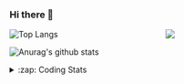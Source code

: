 ### Hi there 👋

<!--
**tao8687/tao8687** is a ✨ _special_ ✨ repository because its `README.md` (this file) appears on your GitHub profile.

Here are some ideas to get you started:

- 🔭 I’m currently working on ...
- 🌱 I’m currently learning ...
- 👯 I’m looking to collaborate on ...
- 🤔 I’m looking for help with ...
- 💬 Ask me about ...
- 📫 How to reach me: ...
- 😄 Pronouns: ...
- ⚡ Fun fact: ...
-->

<img align='right' src="https://media.giphy.com/media/M9gbBd9nbDrOTu1Mqx/giphy.gif" width="230">

![Top Langs](https://github-readme-stats.vercel.app/api/top-langs/?username=tao8687&layout=compact&title_color=23238E&text_color=A67D3D)

![Anurag's github stats](https://github-readme-stats.vercel.app/api?username=tao8687&show_icons=true&&text_color=A67D3D&title_color=23238E&show_icons=false&count_private=true&hide=stars)

<details>
  <summary>:zap: Coding Stats</summary>
  <b>
<!--START_SECTION:waka-->
![Profile Views](http://img.shields.io/badge/Profile%20Views-3-blue)

**🐱 My Github Data** 

> 🏆 25 Contributions in the Year 2021
 > 
> 📦 620.8 kB Used in Github's Storage 
 > 
> 🚫 Not Opted to Hire
 > 
> 📜 38 Public Repositories 
 > 
> 🔑 19 Private Repositories  
 > 
**I'm an Early 🐤** 

```text
🌞 Morning    82 commits     ████████░░░░░░░░░░░░░░░░░   33.74% 
🌆 Daytime    73 commits     ███████░░░░░░░░░░░░░░░░░░   30.04% 
🌃 Evening    77 commits     ████████░░░░░░░░░░░░░░░░░   31.69% 
🌙 Night      11 commits     █░░░░░░░░░░░░░░░░░░░░░░░░   4.53%

```
📅 **I'm Most Productive on Wednesday** 

```text
Monday       33 commits     ███░░░░░░░░░░░░░░░░░░░░░░   13.58% 
Tuesday      21 commits     ██░░░░░░░░░░░░░░░░░░░░░░░   8.64% 
Wednesday    68 commits     ███████░░░░░░░░░░░░░░░░░░   27.98% 
Thursday     29 commits     ███░░░░░░░░░░░░░░░░░░░░░░   11.93% 
Friday       46 commits     ████░░░░░░░░░░░░░░░░░░░░░   18.93% 
Saturday     25 commits     ██░░░░░░░░░░░░░░░░░░░░░░░   10.29% 
Sunday       21 commits     ██░░░░░░░░░░░░░░░░░░░░░░░   8.64%

```


📊 **This Week I Spent My Time On** 

```text
⌚︎ Time Zone: Asia/Shanghai

💬 Programming Languages: 
C                        7 hrs 11 mins       █████████████░░░░░░░░░░░░   55.25% 
Other                    1 hr 57 mins        ███░░░░░░░░░░░░░░░░░░░░░░   15.08% 
C++                      1 hr 49 mins        ███░░░░░░░░░░░░░░░░░░░░░░   13.98% 
Lua                      1 hr 1 min          ██░░░░░░░░░░░░░░░░░░░░░░░   7.93% 
Makefile                 36 mins             █░░░░░░░░░░░░░░░░░░░░░░░░   4.63%

🔥 Editors: 
VS Code                  13 hrs 1 min        █████████████████████████   100.0%

🐱‍💻 Projects: 
darknet                  9 hrs 27 mins       ██████████████████░░░░░░░   72.65% 
racebot                  2 hrs 29 mins       ████░░░░░░░░░░░░░░░░░░░░░   19.16% 
cartographer_ros         36 mins             █░░░░░░░░░░░░░░░░░░░░░░░░   4.69% 
eye_closure              17 mins             ░░░░░░░░░░░░░░░░░░░░░░░░░   2.2% 
Track_line_detection     6 mins              ░░░░░░░░░░░░░░░░░░░░░░░░░   0.88%

💻 Operating System: 
Linux                    13 hrs 1 min        █████████████████████████   100.0%

```

**I Mostly Code in C++** 

```text
C++                      9 repos             ██████████░░░░░░░░░░░░░░░   40.91% 
C                        6 repos             ██████░░░░░░░░░░░░░░░░░░░   27.27% 
Python                   3 repos             ███░░░░░░░░░░░░░░░░░░░░░░   13.64% 
Shell                    2 repos             ██░░░░░░░░░░░░░░░░░░░░░░░   9.09% 
Makefile                 1 repo              █░░░░░░░░░░░░░░░░░░░░░░░░   4.55%

```


**Timeline**

![Chart not found](https://raw.githubusercontent.com/tao8687/tao8687/master/charts/bar_graph.png) 


<!--END_SECTION:waka-->
</details>
